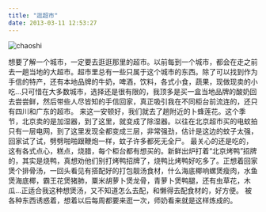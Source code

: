 ```yaml
---
title: "逛超市"
date: 2013-03-11 12:53:27
---
```


![](../../../images/2013/03/chaoshi1-600x339.jpg "chaoshi") 

想要了解一个城市，一定要去逛逛那里的超市。以前每到一个城市，都会在走之前去一趟当地的大超市。超市里总有一些只属于这个城市的东西。除了可以找到作为手信的特产，还有本地品牌的牛奶，啤酒，饮料，各式小食，蔬果，现做现卖的小吃...只可惜在大多数城市，选择还是很有限的，我顶多是买一盒当地品牌的酸奶回去尝尝鲜，然后带些人尽皆知的手信回家，真正吸引我在不同柜台前流连的，还只有四川和广东的超市。 来这一安顿好，我们就去了趟附近的卜蜂莲花。这个季节，北京卖的是加湿器，到了这里，就变成了除湿器。以往在北京超市买的电蚊拍只有一层电网，到了这里发现全都变成三层，非常强劲，估计是这边的蚊子太强，回家试了试，劈劈啪啪跟鞭炮一样，蚊子许多都死无全尸。 最关心的还是吃的，这有各式点心，糕点，烧腊，每个柜台都有想买的。新鲜出炉打着“北京烤鸭”招牌的，其实是烧鸭，真想劝他们别打烤鸭招牌了，烧鸭比烤鸭好吃多了。正想着回家煲个排骨汤，一回头看见有搭配好的打包靓汤食材，什么海底椰响螺煲瘦肉，水鱼煲海底椰，霸王花煲猪肺，粟米胡萝卜煲龙骨，青萝卜煲鸭腿，还有虫草花，木瓜...正适合我这种想煲汤，又不知道怎么去配，和懒得去配食材的，好方便。 被各种东西诱惑着，想着以后每周都要来逛一次，师奶看来就是这样炼成的。